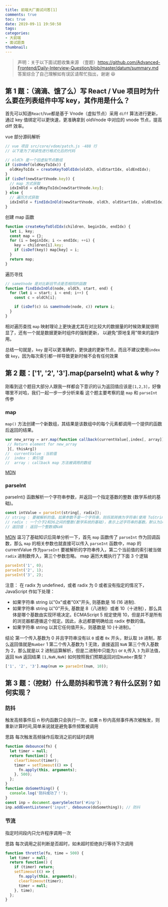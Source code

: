 ```yaml
---
title: 前端大厂面试问答[1]
comments: true
toc: true
date: 2019-09-11 19:50:58
tags:
categories:
- 大前端
- 面试题类
thumbnail:
---
```


> 声明：关于以下面试题收集来源 （壹题）https://github.com/Advanced-Frontend/Daily-Interview-Question/blob/master/datum/summary.md 答案综合了自己理解如有误区请帮忙指出，谢谢 😆

## 第 1 题：（滴滴、饿了么）写 React / Vue 项目时为什么要在列表组件中写 key，其作用是什么？

<!-- more -->

首先可以知道`React`/`Vue`都是基于 Vnode（虚拟节点）采用 `diff` 算法进行更新，通过 key 值绑定可以更快速，更准确拿到 oldVnode 中对应的 vnode 节点，提高 diff 效率。

vue 部分源码解析

```js
// vue 项目 src/core/vdom/patch.js -488 行
// 以下是为了阅读性进行格式化后的代码

// oldCh 是一个旧虚拟节点数组
if (isUndef(oldKeyToIdx)) {
  oldKeyToIdx = createKeyToOldIdx(oldCh, oldStartIdx, oldEndIdx);
}
if (isDef(newStartVnode.key)) {
  // map 方式获取
  idxInOld = oldKeyToIdx[newStartVnode.key];
} else {
  // 遍历方式获取
  idxInOld = findIdxInOld(newStartVnode, oldCh, oldStartIdx, oldEndIdx);
}
```

创建 map 函数

```js
function createKeyToOldIdx(children, beginIdx, endIdx) {
  let i, key;
  const map = {};
  for (i = beginIdx; i <= endIdx; ++i) {
    key = children[i].key;
    if (isDef(key)) map[key] = i;
  }
  return map;
}
```

遍历寻找

```js
// sameVnode 是对比新旧节点是否相同的函数
function findIdxInOld(node, oldCh, start, end) {
  for (let i = start; i < end; i++) {
    const c = oldCh[i];

    if (isDef(c) && sameVnode(node, c)) return i;
  }
}
```

相对遍历查找 `map` 映射理论上更快速尤其在对比较大的数据量的时候效果就很明显了，还有一个就是数据更新时组件的强制更新，
以避免“原地复用”带来的副作用。

总结一句就是，`key` 是可以更准确的，更快速的更新节点，而且不建议使用`index`做 `key`，因为每次索引都一样导致更新时候不会有任何效果

## 第 2 题：['1', '2', '3'].map(parseInt) what & why ?

刚看到这个题目大部分人跟我一样都会下意识的认为返回值应该是`[1,2,3]`，好像哪里不对哈，我们一起一步一步分析来看
这个题主要考察的是 `map` 和 `parseInt` 传参

### map

`map()` 方法创建一个新数组，其结果是该数组中的每个元素都调用一个提供的函数后返回的结果。

```js
var new_array = arr.map(function callback(currentValue[,index[, array]]) {
 // Return element for new_array
 }[, thisArg])
//  currentValue :当前值
//  index : 索引值
//  array : callback map 方法被调用的数组
```

[MDN](https://developer.mozilla.org/zh-CN/docs/Web/JavaScript/Reference/Global_Objects/Array/map)

### parseInt

parseInt() 函数解析一个字符串参数，并返回一个指定基数的整数 (数学系统的基础)。

```js
const intValue = parseInt(string[, radix]);
// string : 要被解析的值。如果参数不是一个字符串，则将其转换为字符串(使用 ToString 抽象操作)。字符串开头的空白符将会被忽略。
// radix : 一个介于2和36之间的整数(数学系统的基础)，表示上述字符串的基数。默认为10。如果该参数小于 2 或者大于 36，则 parseInt() 将返回 NaN。
// 返回值 : 返回一个整数或NaN
```

[MDN](https://developer.mozilla.org/zh-CN/docs/Web/JavaScript/Reference/Global_Objects/parseInt)
温习了基础知识后简单分析一下，首先 `map` 函数传了 `parseInt` 作为回调函数，那么 `map` 的相关参数也就直接可以传入 `parseInt` 函数中，map 的 currentValue 作为`parseInt` 要被解析的字符串传入，第二个当前值的索引被当做`radix` 进制数传入，第三个参数忽略。
map 遍历大概执行了下面 3 个逻辑

```js
parseInt('1', 0);
parseInt('2', 1);
parseInt('3', 2);
```

注意：
在 radix 为 undefined，或者 radix 为 0 或者没有指定的情况下，JavaScript 作如下处理：

- 如果字符串 string 以"0x"或者"0X"开头, 则基数是 16 (16 进制).
- 如果字符串 string 以"0"开头, 基数是 8（八进制）或者 10（十进制），那么具体是哪个基数由实现环境决定。ECMAScript 5 规定使用 10，但是并不是所有的浏览器都遵循这个规定。因此，永远都要明确给出 radix 参数的值。
- 如果字符串 string 以其它任何值开头，则基数是 10 (十进制)。`

结论
第一个传入基数为 0 并且字符串没有以 `0` 或者 `0x` 开头，默认取 `10` 进制，那么返回值就是`Number` 1
第二个传入基数为 1 无效，直接返回 `NaN`
第三个传入基数为 2，那么就是以 2 进制运算解析，但是二进制中只能为`1` or `0`,传入 `3` 为非法值，返回 `NaN`
返回结果 `[1,NaN,NaN]`
如何按照我们预期返回对应`Number`类型？

```js
['1', '2', '3'].map(num => parseInt(num, 10));
```

## 第 3 题：（挖财）什么是防抖和节流？有什么区别？如何实现？

### 防抖

触发高频事件后 n 秒内函数只会执行一次，如果 n 秒内高频事件再次被触发，则重新计算时间,简单来说就是避免事件频繁被调用

思路
每次触发高频操作后取消之前的延时调用

```js
function debounce(fn) {
  let timer = null;
  return function() {
    clearTimeout(timer);
    timer = setTimeout(() => {
      fn.apply(this, arguments);
    }, 500);
  };
}
function doSomething() {
  console.log('防抖成功了！');
}
const inp = document.querySelector('#inp');
inp.addEventListener('input', debounce(doSomething)); // 防抖
```

### 节流

指定时间段内只允许程序调用一次

思路
每次调用之前判断是否超时，如未超时拒绝执行等待下次调用

```js
function throttle(fu, time = 500) {
  let timer = null;
  return function() {
    if (timer) return;
    setTimeout(() => {
      fn.apply(this, arguments);
      clearTimeout(timer);
      timer = null;
    }, time);
  };
}
```
